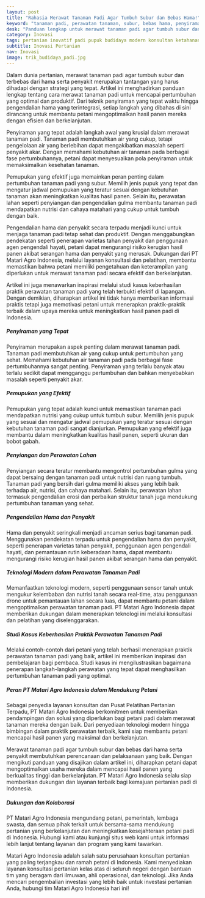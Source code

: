 ```yaml
---
layout: post
title: "Rahasia Merawat Tanaman Padi Agar Tumbuh Subur dan Bebas Hama!"
keyword: "tanaman padi, perawatan tanaman, subur, bebas hama, penyiraman tanaman, pemupukan, penyiangan, pengendalian hama, konsultan pertanian, pelatihan pertanian terpadu, PT Matari Agro Indonesia"
desk: "Panduan lengkap untuk merawat tanaman padi agar tumbuh subur dan terbebas dari hama dan penyakit. Pelajari teknik penyiraman, pemupukan, penyiangan, serta pengendalian hama yang efektif."
category: Inovasi
tags: pertanian inovatif padi pupuk budidaya modern konsultan ketahanan pangan
subtitle: Inovasi Pertanian
nav: Inovasi
image: trik_budidaya_padi.jpg
---
```


Dalam dunia pertanian, merawat tanaman padi agar tumbuh subur dan terbebas dari hama serta penyakit merupakan tantangan yang harus dihadapi dengan strategi yang tepat. Artikel ini menghadirkan panduan lengkap tentang cara merawat tanaman padi untuk mencapai pertumbuhan yang optimal dan produktif. Dari teknik penyiraman yang tepat waktu hingga pengendalian hama yang terintegrasi, setiap langkah yang dibahas di sini dirancang untuk membantu petani mengoptimalkan hasil panen mereka dengan efisien dan berkelanjutan.

Penyiraman yang tepat adalah langkah awal yang krusial dalam merawat tanaman padi. Tanaman padi membutuhkan air yang cukup, tetapi pengelolaan air yang berlebihan dapat mengakibatkan masalah seperti penyakit akar. Dengan memahami kebutuhan air tanaman pada berbagai fase pertumbuhannya, petani dapat menyesuaikan pola penyiraman untuk memaksimalkan kesehatan tanaman.

Pemupukan yang efektif juga memainkan peran penting dalam pertumbuhan tanaman padi yang subur. Memilih jenis pupuk yang tepat dan mengatur jadwal pemupukan yang teratur sesuai dengan kebutuhan tanaman akan meningkatkan kualitas hasil panen. Selain itu, perawatan lahan seperti penyiangan dan pengendalian gulma membantu tanaman padi mendapatkan nutrisi dan cahaya matahari yang cukup untuk tumbuh dengan baik.

Pengendalian hama dan penyakit secara terpadu menjadi kunci untuk menjaga tanaman padi tetap sehat dan produktif. Dengan menggabungkan pendekatan seperti penerapan varietas tahan penyakit dan penggunaan agen pengendali hayati, petani dapat mengurangi risiko kerugian hasil panen akibat serangan hama dan penyakit yang merusak. Dukungan dari PT Matari Agro Indonesia, melalui layanan konsultasi dan pelatihan, membantu memastikan bahwa petani memiliki pengetahuan dan keterampilan yang diperlukan untuk merawat tanaman padi secara efektif dan berkelanjutan.

Artikel ini juga menawarkan inspirasi melalui studi kasus keberhasilan praktik perawatan tanaman padi yang telah terbukti efektif di lapangan. Dengan demikian, diharapkan artikel ini tidak hanya memberikan informasi praktis tetapi juga memotivasi petani untuk menerapkan praktik-praktik terbaik dalam upaya mereka untuk meningkatkan hasil panen padi di Indonesia.

##### Penyiraman yang Tepat
Penyiraman merupakan aspek penting dalam merawat tanaman padi. Tanaman padi membutuhkan air yang cukup untuk pertumbuhan yang sehat. Memahami kebutuhan air tanaman padi pada berbagai fase pertumbuhannya sangat penting. Penyiraman yang terlalu banyak atau terlalu sedikit dapat mengganggu pertumbuhan dan bahkan menyebabkan masalah seperti penyakit akar.

##### Pemupukan yang Efektif
Pemupukan yang tepat adalah kunci untuk memastikan tanaman padi mendapatkan nutrisi yang cukup untuk tumbuh subur. Memilih jenis pupuk yang sesuai dan mengatur jadwal pemupukan yang teratur sesuai dengan kebutuhan tanaman padi sangat dianjurkan. Pemupukan yang efektif juga membantu dalam meningkatkan kualitas hasil panen, seperti ukuran dan bobot gabah.

##### Penyiangan dan Perawatan Lahan
Penyiangan secara teratur membantu mengontrol pertumbuhan gulma yang dapat bersaing dengan tanaman padi untuk nutrisi dan ruang tumbuh. Tanaman padi yang bersih dari gulma memiliki akses yang lebih baik terhadap air, nutrisi, dan cahaya matahari. Selain itu, perawatan lahan termasuk pengendalian erosi dan perbaikan struktur tanah juga mendukung pertumbuhan tanaman yang sehat.

##### Pengendalian Hama dan Penyakit
Hama dan penyakit seringkali menjadi ancaman serius bagi tanaman padi. Menggunakan pendekatan terpadu untuk pengendalian hama dan penyakit, seperti penerapan varietas tahan penyakit, penggunaan agen pengendali hayati, dan pemantauan rutin keberadaan hama, dapat membantu mengurangi risiko kerugian hasil panen akibat serangan hama dan penyakit.

##### Teknologi Modern dalam Perawatan Tanaman Padi
Memanfaatkan teknologi modern, seperti penggunaan sensor tanah untuk mengukur kelembaban dan nutrisi tanah secara real-time, atau penggunaan drone untuk pemantauan lahan secara luas, dapat membantu petani dalam mengoptimalkan perawatan tanaman padi. PT Matari Agro Indonesia dapat memberikan dukungan dalam menerapkan teknologi ini melalui konsultasi dan pelatihan yang diselenggarakan.

##### Studi Kasus Keberhasilan Praktik Perawatan Tanaman Padi
Melalui contoh-contoh dari petani yang telah berhasil menerapkan praktik perawatan tanaman padi yang baik, artikel ini memberikan inspirasi dan pembelajaran bagi pembaca. Studi kasus ini mengilustrasikan bagaimana penerapan langkah-langkah perawatan yang tepat dapat menghasilkan pertumbuhan tanaman padi yang optimal.

##### Peran PT Matari Agro Indonesia dalam Mendukung Petani
Sebagai penyedia layanan konsultan dan Pusat Pelatihan Pertanian Terpadu, PT Matari Agro Indonesia berkomitmen untuk memberikan pendampingan dan solusi yang diperlukan bagi petani padi dalam merawat tanaman mereka dengan baik. Dari penyediaan teknologi modern hingga bimbingan dalam praktik perawatan terbaik, kami siap membantu petani mencapai hasil panen yang maksimal dan berkelanjutan.

Merawat tanaman padi agar tumbuh subur dan bebas dari hama serta penyakit membutuhkan perencanaan dan pelaksanaan yang baik. Dengan mengikuti panduan yang disajikan dalam artikel ini, diharapkan petani dapat mengoptimalkan usaha mereka dalam mencapai hasil panen yang berkualitas tinggi dan berkelanjutan. PT Matari Agro Indonesia selalu siap memberikan dukungan dan layanan terbaik bagi kemajuan pertanian padi di Indonesia.

##### Dukungan dan Kolaborasi
PT Matari Agro Indonesia mengundang petani, pemerintah, lembaga swasta, dan semua pihak terkait untuk bersama-sama mendukung pertanian yang berkelanjutan dan meningkatkan kesejahteraan petani padi di Indonesia. Hubungi kami atau kunjungi situs web kami untuk informasi lebih lanjut tentang layanan dan program yang kami tawarkan.

Matari Agro Indonesia adalah salah satu perusahaan konsultan pertanian yang paling terjangkau dan ramah petani di Indonesia. Kami menyediakan layanan konsultasi pertanian kelas atas di seluruh negeri dengan bantuan tim yang beragam dari ilmuwan, ahli operasional, dan teknologi. Jika Anda mencari pengembalian investasi yang lebih baik untuk investasi pertanian Anda, hubungi tim Matari Agro Indonesia hari ini!

